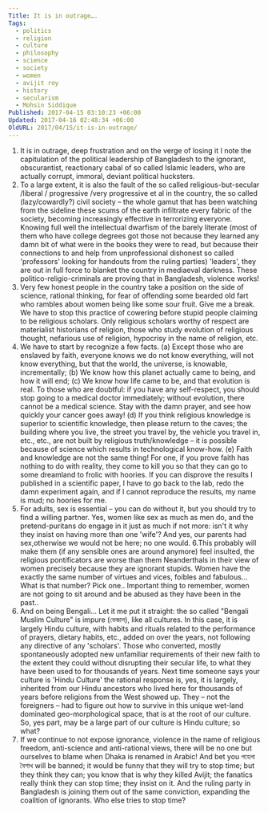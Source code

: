 ```yaml
---
Title: It is in outrage….
Tags:
  - politics
  - religion
  - culture
  - philosophy
  - science
  - society
  - women
  - avijit roy
  - history
  - secularism
  - Mohsin Siddique
Published: 2017-04-15 03:10:23 +06:00
Updated: 2017-04-16 02:48:34 +06:00
OldURL: 2017/04/15/it-is-in-outrage/
---
```


1. It is in outrage, deep frustration and on the verge of losing it I note the capitulation of the political leadership of Bangladesh to the ignorant, obscurantist, reactionary cabal of so called Islamic leaders, who are actually corrupt, immoral, deviant political hucksters. 
2. To a large extent, it is also the fault of the so called religious-but-secular /liberal / progressive /very progressive et al in the country, the so called (lazy/cowardly?) civil society – the whole gamut that has been watching from the sideline these scums of the earth infiltrate every fabric of the society, becoming increasingly effective in terrorizing everyone.  Knowing full well the intellectual dwarfism of the barely literate (most of them who have college degrees got those not because they learned any damn bit of what were in the books they were to read, but because their connections to and help from unprofessional dishonest so called 'professors' looking for handouts from the ruling parties) 'leaders', they are out in full force to blanket the country in mediaeval darkness. These politico-religio-criminals are proving that in Bangladesh, violence works!
3. Very few honest people in the country take a position on the side of science, rational thinking, for fear of offending some bearded old fart who rambles about women being like some sour fruit. Give me a break. We have to stop this practice of cowering before stupid people claiming to be religious scholars. Only religious scholars worthy of respect are materialist historians of religion, those who study evolution of religious thought, nefarious use of religion, hypocrisy in the name of religion, etc.
4. We have to start by recognize a few facts.
(a) Except those who are enslaved by faith, everyone knows we do not know everything, will not know everything, but that the world, the universe, is knowable, incrementally;
(b) We know how this planet actually came to being, and how it will end;
(c) We know how life came to be, and that evolution is real. To those who are doubtful: if you have any self-respect, you should stop going to a medical doctor immediately; without evolution, there cannot be a medical science.  Stay with the damn prayer, and see how quickly your cancer goes away!
(d) If you think religious knowledge is superior to scientific knowledge, then please return to the caves; the building where you live, the street you travel by, the vehicle you travel in, etc., etc., are not built by religious truth/knowledge – it is possible because of science which results in technological know-how.
(e) Faith and knowledge are not the same thing! For one, if you prove faith has nothing to do with reality, they come to kill you so that they can go to some dreamland to frolic with hoories. If you can disprove the results I published in a scientific paper, I have to go back to the lab, redo the damn experiment again, and if I cannot reproduce the results, my name is mud; no hoories for me.
5. For adults, sex is essential – you can do without it, but you should try to find a willing partner. Yes, women like sex as much as men do, and the pretend-puritans do engage in it just as much if not more: isn't it why they insist on having more than one 'wife'? And yes, our parents had sex,otherwise we would not be here; no one would.
6.This probably will make them (if any sensible ones are around anymore) feel insulted, the religious pontificators are worse than them Neanderthals in their view of women precisely because they are ignorant stupids. Women have the exactly the same number of virtues and vices, foibles and fabulous… What is that number? Pick one.. Important thing to remember, women are not going to sit around and be abused as they have been in the past..
7. And on being Bengali… Let it me put it straight: the so called "Bengali Muslim Culture" is impure (ভেজাল), like all cultures. In this case, it is largely Hindu culture, with habits and rituals related to the performance of prayers, dietary habits, etc., added on over the years, not following any directive of any 'scholars'. Those who converted, mostly spontaneously adopted new unfamiliar requirements of their new faith to the extent they could without disrupting their secular life, to what they have been used to for thousands of years. Next time someone says your culture is 'Hindu Culture' the rational response is, yes, it is largely, inherited from our Hindu ancestors who lived here for thousands of years before religions from the West showed up. They – not the foreigners – had to figure out how to survive in this unique wet-land dominated geo-morphological space, that is at the root of our culture. So, yes part, may be a large part of our culture is Hindu culture; so what?
8. If we continue to not expose ignorance, violence in the name of religious freedom, anti-science and anti-rational views, there will be no one but ourselves to blame when Dhaka is renamed in Arabic! And bet you পহেলা বৈশাখ will be banned; it would be funny that they will try to stop time; but they think they can; you know that is why they killed Avijit; the fanatics really think they can stop time; they insist on it. And the ruling party in Bangladesh is joining them out of the same conviction, expanding the coalition of ignorants. Who else tries to stop time?  

